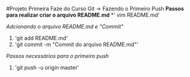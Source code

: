 #Projeto Primeira Faze do Curso Git -> Fazendo o Primeiro Push 
**Passos para realizar criar o arquivo README.md**
*' vim README.md'

*Adcionando o arquivo README.md e "Commit"*

1. 'git add README.md'
2. 'git commit -m "Commit do arquivo README.md"'


*Passos necessários para o primeiro push*

1. 'git push -u origin master'


